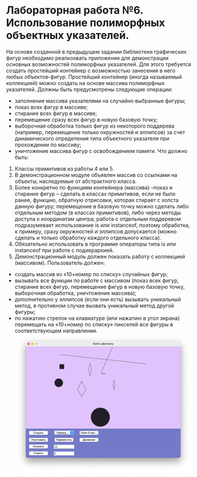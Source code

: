 # Лабораторная работа №6. Использование полиморфных объектных указателей.
На основе созданной в предыдущем задании библиотеки графических фигур необходимо реализовать приложение для демонстрации основных возможностей полиморфных указателей. Для этого требуется создать простейший контейнер с возможностью занесения в него любых объектов-фигур. Простейший контейнер (иногда называемый коллекцией) можно создать на основе массива полиморфных указателей. Должны быть предусмотрены следующие операции:
- заполнение массива указателями на случайно выбранные фигуры; 
- показ всех фигур в массиве; 
- стирание всех фигур в массиве; 
- перемещение сразу всех фигур в новую базовую точку; 
- выборочная обработка только фигур из некоторого поддерева (например, перемещение только окружностей и эллипсов) за счет динамического определения типа объектного указателя при прохождении по массиву; 
- уничтожение массива фигур с освобождением памяти.
Что должно быть:
1) Классы примитивов из работы 4 или 5.
2) В демонстрационном модуле объявлен массив со ссылками на объекты, наследуемые от абстрактного класса.
3) Более конкретно по функциям контейнера (массива) –показ и стирание фигур – сделать в классах примитивов, если не было ранее, функцию, обратную отрисовки, которая стирает с холста данную фигуру; перемещение в базовую точку можно сделать либо отдельным методом (в классах примитивов), либо через методы доступа к координатам центра; работа с отдельным поддеревом подразумевает использование is или instanceof, поэтому обработка, к примеру, сразу окружностей и эллипсов допускается (можно сделать и только обработку каждого отдельного класса).
4) Обязательно использовать в программе операторы типа is или instanceof при работе с подиерархией.
5) Демонстрационный модуль должен показать работу с коллекцией (массивом). Пользователь должен:
- создать массив из «10+номер по списку» случайных фигур;
- вызывать все функции по работе с массивом (показ всех фигур, стирание всех фигур, перемещение фигур в новую базовую точку, выборочная обработка, уничтожение массива);
- дополнительно у эллипсов (если они есть) вызывать уникальный метод, в противном случае вызвать уникальный метод другой фигуры;
- по нажатию стрелок на клавиатуре (или нажатию в угол экрана) перемещать на «10+номер по списку» пикселей все фигуры в соответствующем направлении.
![screenshot](/Lab6/example.png?raw=true)